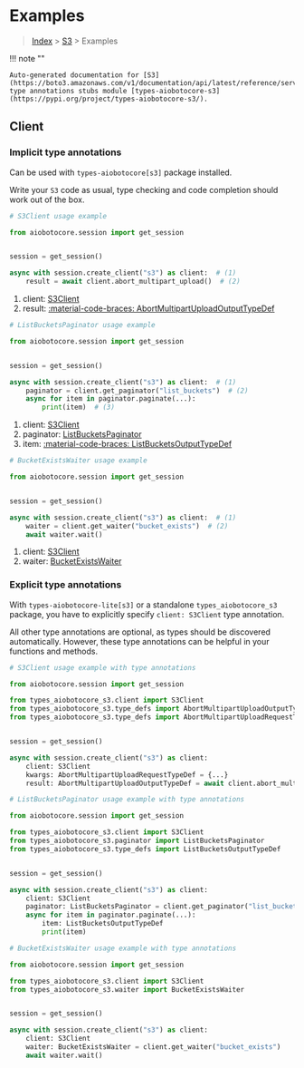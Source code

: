 # Examples

> [Index](../README.md) > [S3](./README.md) > Examples

!!! note ""

    Auto-generated documentation for [S3](https://boto3.amazonaws.com/v1/documentation/api/latest/reference/services/s3.html#s3)
    type annotations stubs module [types-aiobotocore-s3](https://pypi.org/project/types-aiobotocore-s3/).

## Client

### Implicit type annotations

Can be used with `types-aiobotocore[s3]` package installed.

Write your `S3` code as usual,
type checking and code completion should work out of the box.



```python
# S3Client usage example

from aiobotocore.session import get_session


session = get_session()

async with session.create_client("s3") as client:  # (1)
    result = await client.abort_multipart_upload()  # (2)
```

1. client: [S3Client](./client.md)
2. result: [:material-code-braces: AbortMultipartUploadOutputTypeDef](./type_defs.md#abortmultipartuploadoutputtypedef) 



```python
# ListBucketsPaginator usage example

from aiobotocore.session import get_session


session = get_session()

async with session.create_client("s3") as client:  # (1)
    paginator = client.get_paginator("list_buckets")  # (2)
    async for item in paginator.paginate(...):
        print(item)  # (3)
```

1. client: [S3Client](./client.md)
2. paginator: [ListBucketsPaginator](./paginators.md#listbucketspaginator)
3. item: [:material-code-braces: ListBucketsOutputTypeDef](./type_defs.md#listbucketsoutputtypedef) 



```python
# BucketExistsWaiter usage example

from aiobotocore.session import get_session


session = get_session()

async with session.create_client("s3") as client:  # (1)
    waiter = client.get_waiter("bucket_exists")  # (2)
    await waiter.wait()
```

1. client: [S3Client](./client.md)
2. waiter: [BucketExistsWaiter](./waiters.md#bucketexistswaiter)


### Explicit type annotations

With `types-aiobotocore-lite[s3]`
or a standalone `types_aiobotocore_s3` package, you have to explicitly specify
`client: S3Client` type annotation.

All other type annotations are optional, as types should be discovered automatically.
However, these type annotations can be helpful in your functions and methods.


```python
# S3Client usage example with type annotations

from aiobotocore.session import get_session

from types_aiobotocore_s3.client import S3Client
from types_aiobotocore_s3.type_defs import AbortMultipartUploadOutputTypeDef
from types_aiobotocore_s3.type_defs import AbortMultipartUploadRequestTypeDef


session = get_session()

async with session.create_client("s3") as client:
    client: S3Client
    kwargs: AbortMultipartUploadRequestTypeDef = {...}
    result: AbortMultipartUploadOutputTypeDef = await client.abort_multipart_upload(**kwargs)
```



```python
# ListBucketsPaginator usage example with type annotations

from aiobotocore.session import get_session

from types_aiobotocore_s3.client import S3Client
from types_aiobotocore_s3.paginator import ListBucketsPaginator
from types_aiobotocore_s3.type_defs import ListBucketsOutputTypeDef


session = get_session()

async with session.create_client("s3") as client:
    client: S3Client
    paginator: ListBucketsPaginator = client.get_paginator("list_buckets")
    async for item in paginator.paginate(...):
        item: ListBucketsOutputTypeDef
        print(item)
```



```python
# BucketExistsWaiter usage example with type annotations

from aiobotocore.session import get_session

from types_aiobotocore_s3.client import S3Client
from types_aiobotocore_s3.waiter import BucketExistsWaiter


session = get_session()

async with session.create_client("s3") as client:
    client: S3Client
    waiter: BucketExistsWaiter = client.get_waiter("bucket_exists")
    await waiter.wait()
```
